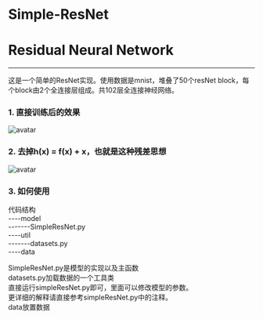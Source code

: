 # Simple-ResNet
# Residual Neural Network

------

这是一个简单的ResNet实现。使用数据是mnist，堆叠了50个resNet block，每个block由2个全连接层组成。共102层全连接神经网络。
### 1. 直接训练后的效果
![avatar](https://raw.githubusercontent.com/colin0000007/Simple-ResNet/master/resNet.png)
### 2. 去掉h(x) = f(x) + x，也就是这种残差思想
![avatar](https://raw.githubusercontent.com/colin0000007/Simple-ResNet/master/noResnet.png)
### 3. 如何使用
代码结构  
----model  
-------SimpleResNet.py  
----util  
-------datasets.py  
----data  

SimpleResNet.py是模型的实现以及主函数  
datasets.py加载数据的一个工具类  
直接运行simpleResNet.py即可，里面可以修改模型的参数。  
更详细的解释请直接参考simpleResNet.py中的注释。  
data放置数据



